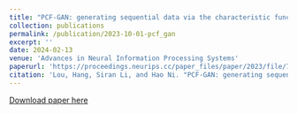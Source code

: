 ```yaml
---
title: "PCF-GAN: generating sequential data via the characteristic function of measures on the path space"
collection: publications
permalink: /publication/2023-10-01-pcf_gan
excerpt: ''
date: 2024-02-13
venue: 'Advances in Neural Information Processing Systems'
paperurl: 'https://proceedings.neurips.cc/paper_files/paper/2023/file/7d0e867582cdc156fd280d5a6aa1be08-Paper-Conference.pdf'
citation: 'Lou, Hang, Siran Li, and Hao Ni. "PCF-GAN: generating sequential data via the characteristic function of measures on the path space." Advances in Neural Information Processing Systems 36 (2024).'
---
```



[Download paper here](https://proceedings.neurips.cc/paper_files/paper/2023/file/7d0e867582cdc156fd280d5a6aa1be08-Paper-Conference.pdf)

